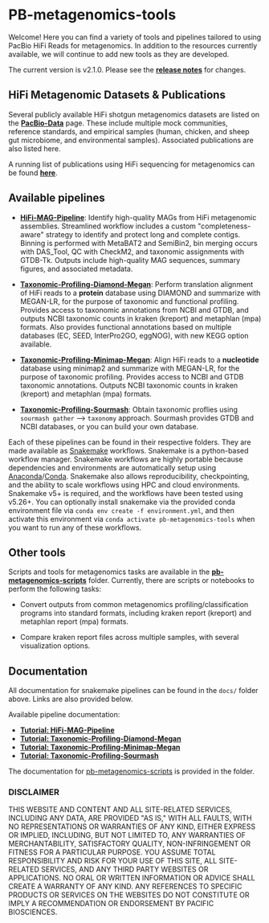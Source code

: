# PB-metagenomics-tools

Welcome! Here you can find a variety of tools and pipelines tailored to using PacBio HiFi Reads for metagenomics. In addition to the resources currently available, we will continue to add new tools as they are developed.

The current version is v2.1.0. Please see the [**release notes**](https://github.com/PacificBiosciences/pb-metagenomics-tools/releases) for changes.

## HiFi Metagenomic Datasets & Publications

Several publicly available HiFi shotgun metagenomics datasets are listed on the   [**PacBio-Data**](https://github.com/PacificBiosciences/pb-metagenomics-tools/blob/master/docs/PacBio-Data.md) page. These include multiple mock communities, reference standards, and empirical samples (human, chicken, and sheep gut microbiome, and environmental samples). Associated publications are also listed here.

A running list of publications using HiFi sequencing for metagenomics can be found [**here**](https://github.com/PacificBiosciences/pb-metagenomics-tools/blob/master/docs/HiFi-Metagenomics-Publications.md). 

## Available pipelines

+ [**HiFi-MAG-Pipeline**](https://github.com/PacificBiosciences/pb-metagenomics-tools/tree/master/HiFi-MAG-Pipeline): Identify high-quality MAGs from HiFi metagenomic assemblies. Streamlined workflow includes a custom "completeness-aware" strategy to identify and protect long and complete contigs. Binning is performed with MetaBAT2 and SemiBin2, bin merging occurs with DAS_Tool, QC with CheckM2, and taxonomic assignments with GTDB-Tk. Outputs include high-quality MAG sequences, summary figures, and associated metadata. 

+ [**Taxonomic-Profiling-Diamond-Megan**](https://github.com/PacificBiosciences/pb-metagenomics-tools/tree/master/Taxonomic-Profiling-Diamond-Megan): Perform translation alignment of HiFi reads to a **protein** database using DIAMOND and summarize with MEGAN-LR, for the purpose of taxonomic and functional profiling. Provides access to taxonomic annotations from NCBI and GTDB, and outputs NCBI taxonomic counts in kraken (kreport) and metaphlan (mpa) formats. Also provides functional annotations based on multiple databases (EC, SEED, InterPro2GO, eggNOG), with new KEGG option available.

+ [**Taxonomic-Profiling-Minimap-Megan**](https://github.com/PacificBiosciences/pb-metagenomics-tools/tree/master/Taxonomic-Profiling-Minimap-Megan): Align HiFi reads to a **nucleotide** database using minimap2 and summarize with MEGAN-LR, for the purpose of taxonomic profiling. Provides access to NCBI and GTDB taxonomic annotations. Outputs NCBI taxonomic counts in kraken (kreport) and metaphlan (mpa) formats.

+ [**Taxonomic-Profiling-Sourmash**](https://github.com/PacificBiosciences/pb-metagenomics-tools/tree/master/Taxonomic-Profiling-Sourmash): Obtain taxonomic proflies using `sourmash gather` --> `taxonomy` approach. Sourmash provides GTDB and NCBI databases, or you can build your own database.

Each of these pipelines can be found in their respective folders. They are made available as [Snakemake](https://snakemake.readthedocs.io/en/stable/index.html) workflows. Snakemake is a python-based workflow manager. Snakemake workflows are highly portable because dependencies and environments are automatically setup using [Anaconda](https://docs.anaconda.com/anaconda/)/[Conda](https://docs.conda.io/projects/conda/en/latest/index.html). Snakemake also allows reproducibility, checkpointing, and the ability to scale workflows using HPC and cloud environments. Snakemake v5+ is required, and the workflows have been tested using v5.26+. You can optionally install snakemake via the provided conda environment file via `conda env create -f environment.yml`, and then activate this environment via `conda activate pb-metagenomics-tools` when you want to run any of these workflows.

## Other tools

Scripts and tools for metagenomics tasks are available in the [**pb-metagenomics-scripts**](https://github.com/PacificBiosciences/pb-metagenomics-tools/tree/master/pb-metagenomics-scripts) folder. Currently, there are scripts or notebooks to perform the following tasks: 

+ Convert outputs from common metagenomics profiling/classification programs into standard formats, including kraken report (kreport) and metaphlan report (mpa) formats. 

+ Compare kraken report files across multiple samples, with several visualization options.

## Documentation 

All documentation for snakemake pipelines can be found in the `docs/` folder above. Links are also provided below.

Available pipeline documentation: 
- [**Tutorial: HiFi-MAG-Pipeline**](https://github.com/PacificBiosciences/pb-metagenomics-tools/blob/master/docs/Tutorial-HiFi-MAG-Pipeline.md)
- [**Tutorial: Taxonomic-Profiling-Diamond-Megan**](https://github.com/PacificBiosciences/pb-metagenomics-tools/blob/master/docs/Tutorial-Taxonomic-Profiling-Diamond-Megan.md)
- [**Tutorial: Taxonomic-Profiling-Minimap-Megan**](https://github.com/PacificBiosciences/pb-metagenomics-tools/blob/master/docs/Tutorial-Taxonomic-Profiling-Minimap-Megan.md)
- [**Tutorial: Taxonomic-Profiling-Sourmash**](https://github.com/PacificBiosciences/pb-metagenomics-tools/blob/master/docs/Tutorial-Taxonomic-Profiling-Sourmash.md)

The documentation for [pb-metagenomics-scripts](https://github.com/PacificBiosciences/pb-metagenomics-tools/tree/master/pb-metagenomics-scripts) is provided in the folder.



### DISCLAIMER
THIS WEBSITE AND CONTENT AND ALL SITE-RELATED SERVICES, INCLUDING ANY DATA, ARE PROVIDED "AS IS," WITH ALL FAULTS, WITH NO REPRESENTATIONS OR WARRANTIES OF ANY KIND, EITHER EXPRESS OR IMPLIED, INCLUDING, BUT NOT LIMITED TO, ANY WARRANTIES OF MERCHANTABILITY, SATISFACTORY QUALITY, NON-INFRINGEMENT OR FITNESS FOR A PARTICULAR PURPOSE. YOU ASSUME TOTAL RESPONSIBILITY AND RISK FOR YOUR USE OF THIS SITE, ALL SITE-RELATED SERVICES, AND ANY THIRD PARTY WEBSITES OR APPLICATIONS. NO ORAL OR WRITTEN INFORMATION OR ADVICE SHALL CREATE A WARRANTY OF ANY KIND. ANY REFERENCES TO SPECIFIC PRODUCTS OR SERVICES ON THE WEBSITES DO NOT CONSTITUTE OR IMPLY A RECOMMENDATION OR ENDORSEMENT BY PACIFIC BIOSCIENCES.
